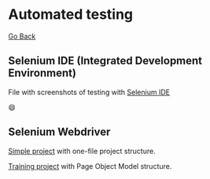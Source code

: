 # Automated testing 

[Go Back](index.md)

## Selenium IDE (Integrated Development Environment)

File with screenshots of testing with [Selenium IDE](docfiles/selenium-ide.pdf) 

:smile:

## Selenium Webdriver

[Simple project](https://github.com/Mari-Bezobiuk/automation-google-search-image) with one-file project structure.

[Training project](https://github.com/Mari-Bezobiuk/SendEmailPOMTest) with Page Object Model structure.

